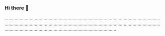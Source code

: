 ### Hi there 👋

.................................................................................................................................................................................................................................................................................................................................................